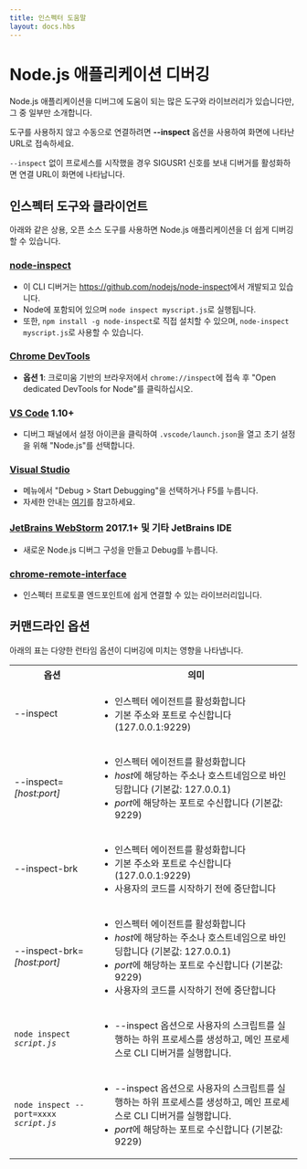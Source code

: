 ```yaml
---
title: 인스펙터 도움말
layout: docs.hbs
---
```


<!--
# Debugging Node.js Apps

Many tools and libraries are available to help you debug your Node.js apps. Some
of these are listed below.

To connect manually rather than with a tool, pass the **--inspect** flag and
connect to the printed URL.

If a process was started without `--inspect`, signal it with SIGUSR1 to
activate the debugger and print the connection URL.

---
-->

# Node.js 애플리케이션 디버깅

Node.js 애플리케이션을 디버그에 도움이 되는 많은 도구와 라이브러리가 있습니다만, 그 중 일부만 소개합니다.

도구를 사용하지 않고 수동으로 연결하려면 **--inspect** 옵션을 사용하여 화면에 나타난 URL로 접속하세요.

`--inspect` 없이 프로세스를 시작했을 경우 SIGUSR1 신호를 보내 디버거를 활성화하면 연결 URL이 화면에 나타납니다.

<!--
## Inspector Tools & Clients

These commercial and open source tools make debugging Node.js apps easier.

### [node-inspect](https://github.com/nodejs/node-inspect)

* A CLI debugger developed at <https://github.com/nodejs/node-inspect>.
* Bundled with Node and invoked with `node inspect myscript.js`.
* Can also be installed independently with `npm install -g node-inspect`
  and invoked with `node-inspect myscript.js`.

### [Chrome DevTools](https://github.com/ChromeDevTools/devtools-frontend) 55+

* **Option 1**: Open `chrome://inspect` in a Chromium-based browser. Click the "Open dedicated DevTools for Node" link.
  are listed. Then select your Node.js app from the list.
-->

## 인스펙터 도구와 클라이언트

아래와 같은 상용, 오픈 소스 도구를 사용하면 Node.js 애플리케이션을 더 쉽게 디버깅 할 수 있습니다.

### [node-inspect](https://github.com/nodejs/node-inspect)

* 이 CLI 디버거는 <https://github.com/nodejs/node-inspect>에서 개발되고 있습니다.
* Node에 포함되어 있으며 `node inspect myscript.js`로 실행됩니다.
* 또한, `npm install -g node-inspect`로 직접 설치할 수 있으며, `node-inspect myscript.js`로 사용할 수 있습니다.

### [Chrome DevTools](https://github.com/ChromeDevTools/devtools-frontend)

* **옵션 1**: 크로미움 기반의 브라우저에서 `chrome://inspect`에 접속 후 "Open dedicated DevTools for Node"를 클릭하십시오.

<!--
### [VS Code](https://github.com/microsoft/vscode) 1.10+

* In the Debug panel, click the settings icon to open `.vscode/launch.json`.
  Select "Node.js" for initial setup.

### [Visual Studio](https://github.com/Microsoft/nodejstools)

* Choose "Debug > Start Debugging" from the menu or hit F5.
* [Detailed instructions](https://github.com/Microsoft/nodejstools/wiki/Debugging).

### [JetBrains WebStorm](https://www.jetbrains.com/webstorm/) 2017.1+ and other JetBrains IDEs

* Create a new Node.js debug configuration and hit Debug.

### [chrome-remote-interface](https://github.com/cyrus-and/chrome-remote-interface)

* Library to ease connections to Inspector Protocol endpoints.

---
-->

### [VS Code](https://github.com/microsoft/vscode) 1.10+

* 디버그 패널에서 설정 아이콘을 클릭하여 `.vscode/launch.json`을 열고 초기 설정을 위해 "Node.js"를 선택합니다.

### [Visual Studio](https://github.com/Microsoft/nodejstools)

* 메뉴에서 "Debug > Start Debugging"을 선택하거나 F5를 누릅니다.
* 자세한 안내는 [여기](https://github.com/Microsoft/nodejstools/wiki/Debugging)를 참고하세요.


### [JetBrains WebStorm](https://www.jetbrains.com/webstorm/) 2017.1+ 및 기타 JetBrains IDE

* 새로운 Node.js 디버그 구성을 만들고 Debug를 누릅니다.

### [chrome-remote-interface](https://github.com/cyrus-and/chrome-remote-interface)

* 인스펙터 프로토콜 엔드포인트에 쉽게 연결할 수 있는 라이브러리입니다.


<!--
## Command-line options

The following table lists the impact of various runtime flags on debugging:

<table cellpadding=0 cellspacing=0>
  <tr><th>Flag</th><th>Meaning</th></tr>
  <tr>
    <td>--inspect</td>
    <td>
      <ul>
        <li>Enable inspector agent</li>
        <li>Listen on default address and port (127.0.0.1:9229)</li>
      </ul>
    </td>
  </tr>
  <tr>
    <td>--inspect=<i>[host:port]</i></td>
    <td>
      <ul>
        <li>Enable inspector agent</li>
        <li>Bind to address or hostname <i>host</i> (default: 127.0.0.1)</li>
        <li>Listen on port <i>port</i> (default: 9229)</li>
      </ul>
    </td>
  </tr>
  <tr>
    <td>--inspect-brk</td>
    <td>
      <ul>
        <li>Enable inspector agent</li>
        <li>Listen on default address and port (127.0.0.1:9229)</li>
        <li>Break before user code starts</li>
      </ul>
    </td>
  </tr>
  <tr>
    <td>--inspect-brk=<i>[host:port]</i></td>
    <td>
      <ul>
        <li>Enable inspector agent</li>
        <li>Bind to address or hostname <i>host</i> (default: 127.0.0.1)</li>
        <li>Listen on port <i>port</i> (default: 9229)</li>
        <li>Break before user code starts</li>
      </ul>
    </td>
  </tr>
  <tr>
    <td><code>node inspect <i>script.js</i></code></td>
    <td>
      <ul>
        <li>Spawn child process to run user's script under --inspect flag;
            and use main process to run CLI debugger.</li>
      </ul>
    </td>
  </tr>
  <tr>
    <td><code>node inspect --port=xxxx <i>script.js</i></code></td>
    <td>
      <ul>
        <li>Spawn child process to run user's script under --inspect flag; and use main process to run CLI debugger.</li>
        <li>Listen on port <i>port</i> (default: 9229)</li>
      </ul>
    </td>
  </tr>
</table>
-->

## 커맨드라인 옵션

아래의 표는 다양한 런타임 옵션이 디버깅에 미치는 영향을 나타냅니다.

<table cellpadding=0 cellspacing=0>
  <tr><th>옵션</th><th>의미</th></tr>
  <tr>
    <td>--inspect</td>
    <td>
      <ul>
        <li>인스펙터 에이전트를 활성화합니다</li>
        <li>기본 주소와 포트로 수신합니다 (127.0.0.1:9229)</li>
      </ul>
    </td>
  </tr>
  <tr>
    <td>--inspect=<i>[host:port]</i></td>
    <td>
      <ul>
        <li>인스펙터 에이전트를 활성화합니다</li>
        <li><i>host</i>에 해당하는 주소나 호스트네임으로 바인딩합니다 (기본값: 127.0.0.1)</li>
        <li><i>port</i>에 해당하는 포트로 수신합니다 (기본값: 9229)</li>
      </ul>
    </td>
  </tr>
  <tr>
    <td>--inspect-brk</td>
    <td>
      <ul>
        <li>인스펙터 에이전트를 활성화합니다</li>
        <li>기본 주소와 포트로 수신합니다 (127.0.0.1:9229)</li>
        <li>사용자의 코드를 시작하기 전에 중단합니다</li>
      </ul>
    </td>
  </tr>
  <tr>
    <td>--inspect-brk=<i>[host:port]</i></td>
    <td>
      <ul>
        <li>인스펙터 에이전트를 활성화합니다</li>
        <li><i>host</i>에 해당하는 주소나 호스트네임으로 바인딩합니다 (기본값: 127.0.0.1)</li>
        <li><i>port</i>에 해당하는 포트로 수신합니다 (기본값: 9229)</li>
        <li>사용자의 코드를 시작하기 전에 중단합니다</li>
      </ul>
    </td>
  </tr>
  <tr>
    <td><code>node inspect <i>script.js</i></code></td>
    <td>
      <ul>
        <li>--inspect 옵션으로 사용자의 스크립트를 실행하는 하위 프로세스를 생성하고, 메인 프로세스로 CLI 디버거를 실행합니다.</li>
      </ul>
    </td>
  </tr>
  <tr>
    <td><code>node inspect --port=xxxx <i>script.js</i></code></td>
    <td>
      <ul>
        <li>--inspect 옵션으로 사용자의 스크립트를 실행하는 하위 프로세스를 생성하고, 메인 프로세스로 CLI 디버거를 실행합니다.</li>
        <li><i>port</i>에 해당하는 포트로 수신합니다 (기본값: 9229)</li>
      </ul>
    </td>
  </tr>
</table>
